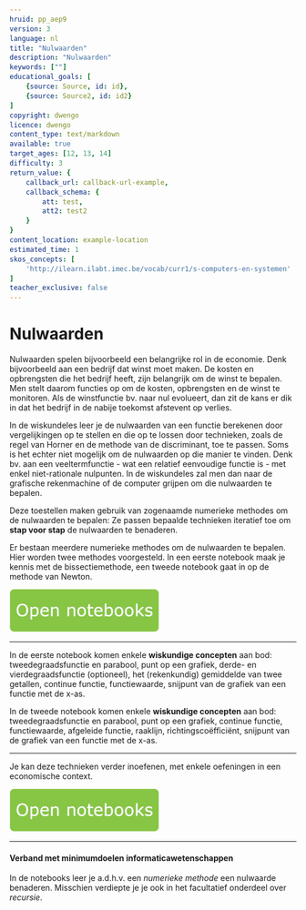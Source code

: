 ```yaml
---
hruid: pp_aep9
version: 3
language: nl
title: "Nulwaarden"
description: "Nulwaarden"
keywords: [""]
educational_goals: [
    {source: Source, id: id}, 
    {source: Source2, id: id2}
]
copyright: dwengo
licence: dwengo
content_type: text/markdown
available: true
target_ages: [12, 13, 14]
difficulty: 3
return_value: {
    callback_url: callback-url-example,
    callback_schema: {
        att: test,
        att2: test2
    }
}
content_location: example-location
estimated_time: 1
skos_concepts: [
    'http://ilearn.ilabt.imec.be/vocab/curr1/s-computers-en-systemen'
]
teacher_exclusive: false
---
```


# Nulwaarden 

Nulwaarden spelen bijvoorbeeld een belangrijke rol in de economie. Denk bijvoorbeeld aan een bedrijf dat winst moet maken. De kosten en opbrengsten die het bedrijf heeft, zijn belangrijk om de winst te bepalen. Men stelt daarom functies op om de kosten, opbrengsten en de winst te monitoren. Als de winstfunctie bv. naar nul evolueert, dan zit de kans er dik in dat het bedrijf in de nabije toekomst afstevent op verlies.     

In de wiskundeles leer je de nulwaarden van een functie berekenen door vergelijkingen op te stellen en die op te lossen door technieken, zoals de regel van Horner en de methode van de discriminant, toe te passen. Soms is het echter niet mogelijk om de nulwaarden op die manier te vinden. Denk bv. aan een veeltermfunctie - wat een relatief eenvoudige functie is - met enkel niet-rationale nulpunten. In de wiskundeles zal men dan naar de grafische rekenmachine of de computer grijpen om die nulwaarden te bepalen.

Deze toestellen maken gebruik van zogenaamde numerieke methodes om de nulwaarden te bepalen: Ze passen bepaalde technieken iteratief toe om **stap voor stap** de nulwaarden te benaderen.  

Er bestaan meerdere numerieke methodes om de nulwaarden te bepalen. <br>
Hier worden twee methodes voorgesteld. In een eerste notebook maak je kennis met de bissectiemethode, een tweede notebook gaat in op de methode van Newton.   

[![](embed/Knop.png "Knop")](https://kiks.ilabt.imec.be/hub/tmplogin?id=6520 "Nulwaarden numeriek bepalen")

---------
In de eerste notebook komen enkele **wiskundige concepten** aan bod: tweedegraadsfunctie en parabool, punt op een grafiek, derde- en vierdegraadsfunctie (optioneel), het (rekenkundig) gemiddelde van twee getallen, continue functie, functiewaarde, snijpunt van de grafiek van een functie met de x-as.

In de tweede notebook komen enkele **wiskundige concepten** aan bod: tweedegraadsfunctie en parabool, punt op een grafiek, continue functie, functiewaarde, afgeleide functie, raaklijn, richtingscoëfficiënt, snijpunt van de grafiek van een functie met de x-as.

---------
Je kan deze technieken verder inoefenen, met enkele oefeningen in een economische context.

[![](embed/Knop.png "Knop")](https://kiks.ilabt.imec.be/hub/tmplogin?id=6525 "Nulwaarden numeriek bepalen economie")

---------
#### Verband met minimumdoelen informaticawetenschappen
In de notebooks leer je a.d.h.v. een *numerieke methode* een nulwaarde benaderen. 
Misschien verdiepte je je ook in het facultatief onderdeel over *recursie*.


